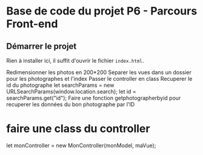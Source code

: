 # Base de code du projet P6 - Parcours Front-end

## Démarrer le projet

Rien à installer ici, il suffit d'ouvrir le fichier `index.html`.

Redimensionner les photos en 200*200
  Separer les vues dans un dossier pour les photographes et l'index
Passer le controller en class
Recuperer le id du photographe
        let searchParams = new URLSearchParams(window.location.search);
        let id = searchParams.get("id");
Faire une fonction getphotographerbyid pour recuperer les données du bon photographe par l'ID

# faire une class du controller
let monController = new MonController(monModel, maVue);

